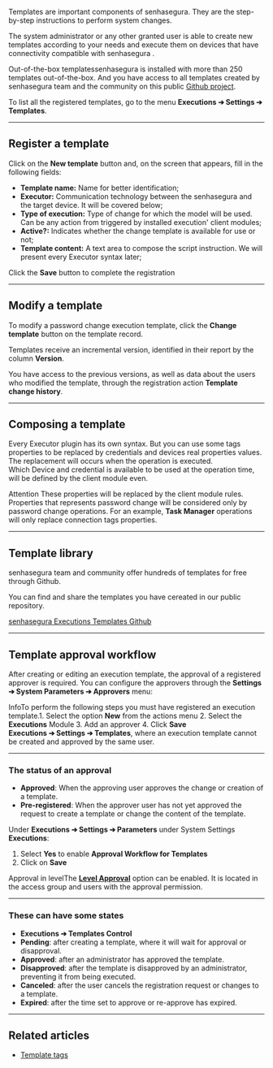 Templates are important components of senhasegura. They are the step\-by\-step instructions to perform system changes.

The system administrator or any other granted user is able to create new templates according to your needs and execute them on devices that have connectivity compatible with senhasegura .

Out\-of\-the\-box templatessenhasegura is installed with more than 250 templates out\-of\-the\-box. And you have access to all templates created by senhasegura team and the community on this public [Github project](https://github.com/senhasegura/execution-templates).

To list all the registered templates, go to the menu **Executions ➔ Settings ➔ Templates**.



---

## Register a template

Click on the **New template** button and, on the screen that appears, fill in the following fields:

* **Template name:** Name for better identification;
* **Executor:** Communication technology between the senhasegura and the target device. It will be covered below;
* **Type of execution:** Type of change for which the model will be used. Can be any action from triggered by installed execution' client modules;
* **Active?:** Indicates whether the change template is available for use or not;
* **Template content:** A text area to compose the script instruction. We will present every Executor syntax later;

Click the **Save** button to complete the registration



---

## Modify a template

To modify a password change execution template, click the **Change template** button on the template record.

Templates receive an incremental version, identified in their report by the column **Version**.

You have access to the previous versions, as well as data about the users who modified the template, through the registration action **Template change history**.



---

## Composing a template

Every Executor plugin has its own syntax. But you can use some tags properties to be replaced by credentials and devices real properties values. The replacement will occurs when the operation is executed.  
Which Device and credential is available to be used at the operation time, will be defined by the client module even.

Attention These properties will be replaced by the client module rules. Properties that represents password change will be considered only by password change operations. For an example, **Task Manager** operations will only replace connection tags properties.



---

## Template library

senhasegura team and community offer hundreds of templates for free through Github.

You can find and share the templates you have cereated in our public repository.

[senhasegura Executions Templates Github](https://github.com/senhasegura/execution-templates)



---

## Template approval workflow

After creating or editing an execution template, the approval of a registered approver is required. You can configure the approvers through the **Settings ➔ System Parameters ➔ Approvers** menu:

InfoTo perform the following steps you must have registered an execution template.1. Select the option **New** from the actions menu
2. Select the **Executions** Module
3. Add an approver
4. Click **Save**  
**Executions ➔ Settings ➔ Templates**, where an execution template cannot be created and approved by the same user.



---

### The status of an approval

* **Approved**: When the approving user approves the change or creation of a template.
* **Pre\-registered**: When the approver user has not yet approved the request to create a template or change the content of the template.

Under **Executions ➔ Settings ➔ Parameters** under System Settings **Executions**:

1. Select **Yes** to enable **Approval Workflow for Templates**
2. Click on **Save**

Approval in levelThe [**Level Approval**](/v3-32/docs/pam-group-users-and-approvers) option can be enabled. It is located in the access group and users with the approval permission.



---

### These can have some states

* **Executions ➔ Templates Control**
* **Pending**: after creating a template, where it will wait for approval or disapproval.
* **Approved**: after an administrator has approved the template.
* **Disapproved**: after the template is disapproved by an administrator, preventing it from being executed.
* **Canceled**: after the user cancels the registration request or changes to a template.
* **Expired**: after the time set to approve or re\-approve has expired.



---

## Related articles

* [Template tags](https://docs.senhasegura.io/v3-32/docs/execution-template-tags)

